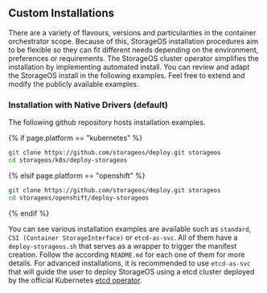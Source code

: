 ## Custom Installations

There are a variety of flavours, versions and particularities in the container
orchestrator scope. Because of this, StorageOS installation procedures aim to
be flexible so they can fit different needs depending on the environment,
preferences or requirements. The StorageOS cluster operator simplifies the installation
by implementing automated install. You can review and adapt the StorageOS install
in the following examples. Feel free to extend and modify the publicly available
examples.

### Installation with Native Drivers (default)

The following github repository hosts installation examples.

{% if page.platform == "kubernetes" %}
```bash
git clone https://github.com/storageos/deploy.git storageos
cd storageos/k8s/deploy-storageos
```
{% elsif page.platform == "openshift" %}
```bash
git clone https://github.com/storageos/deploy.git storageos
cd storageos/openshift/deploy-storageos
```
{% endif %}

You can see various installation examples are available such as `standard`, 
`CSI (Container StorageInterface)` or `etcd-as-svc`. All of them have a
`deploy-storageos.sh` that serves as a wrapper to trigger the manifest
creation. Follow the according `README.md` for each one of them for more
details. For advanced installations, it is recommended to use `etcd-as-svc`
that will guide the user to deploy StorageOS using a etcd cluster deployed by
the official Kubernetes [etcd operator](https://github.com/coreos/etcd-operator).
